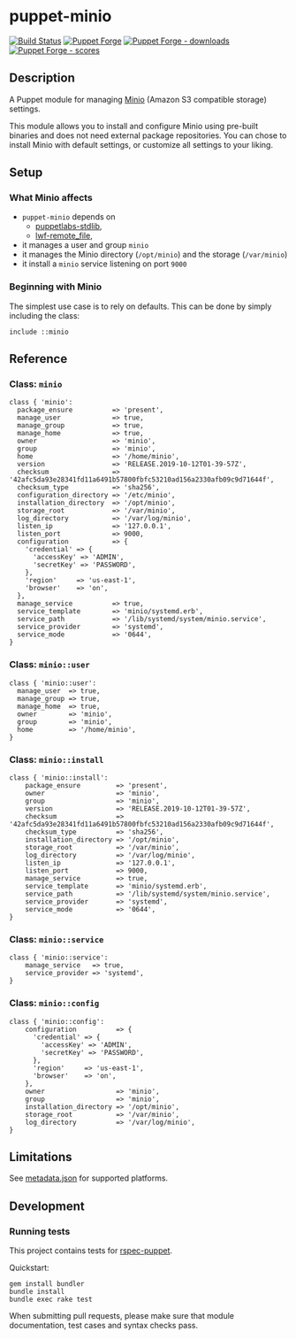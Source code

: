 # puppet-minio

[![Build Status][build-shield]][build-status]
[![Puppet Forge][forge-shield]][forge-minio]
[![Puppet Forge - downloads][forge-shield-dl]][forge-minio]
[![Puppet Forge - scores][forge-shield-sc]][forge-minio]

## Description

A Puppet module for managing [Minio][minio] (Amazon S3 compatible storage)
settings.

This module allows you to install and configure Minio using pre-built binaries
and does not need external package repositories. You can chose to install Minio
with default settings, or customize all settings to your liking.

## Setup

### What Minio affects

- `puppet-minio` depends on
  - [puppetlabs-stdlib][puppetlabs-stdlib],
  - [lwf-remote_file][lwf-remote_file],
- it manages a user and group `minio`
- it manages the Minio directory (`/opt/minio`) and the storage (`/var/minio`)
- it install a `minio` service listening on port `9000`

### Beginning with Minio

The simplest use case is to rely on defaults. This can be done by simply
including the class:

```puppet
include ::minio
```

## Reference

### Class: `minio`

```puppet
class { 'minio':
  package_ensure          => 'present',
  manage_user             => true,
  manage_group            => true,
  manage_home             => true,
  owner                   => 'minio',
  group                   => 'minio',
  home                    => '/home/minio',
  version                 => 'RELEASE.2019-10-12T01-39-57Z',
  checksum                => '42afc5da93e28341fd11a6491b57800fbfc53210ad156a2330afb09c9d71644f',
  checksum_type           => 'sha256',
  configuration_directory => '/etc/minio',
  installation_directory  => '/opt/minio',
  storage_root            => '/var/minio',
  log_directory           => '/var/log/minio',
  listen_ip               => '127.0.0.1',
  listen_port             => 9000,
  configuration           => {
    'credential' => {
      'accessKey' => 'ADMIN',
      'secretKey' => 'PASSWORD',
    },
    'region'     => 'us-east-1',
    'browser'    => 'on',
  },
  manage_service          => true,
  service_template        => 'minio/systemd.erb',
  service_path            => '/lib/systemd/system/minio.service',
  service_provider        => 'systemd',
  service_mode            => '0644',
}
```

### Class: `minio::user`

```puppet
class { 'minio::user':
  manage_user  => true,
  manage_group => true,
  manage_home  => true,
  owner        => 'minio',
  group        => 'minio',
  home         => '/home/minio',
}
```

### Class: `minio::install`

```puppet
class { 'minio::install':
    package_ensure         => 'present',
    owner                  => 'minio',
    group                  => 'minio',
    version                => 'RELEASE.2019-10-12T01-39-57Z',
    checksum               => '42afc5da93e28341fd11a6491b57800fbfc53210ad156a2330afb09c9d71644f',
    checksum_type          => 'sha256',
    installation_directory => '/opt/minio',
    storage_root           => '/var/minio',
    log_directory          => '/var/log/minio',
    listen_ip              => '127.0.0.1',
    listen_port            => 9000,
    manage_service         => true,
    service_template       => 'minio/systemd.erb',
    service_path           => '/lib/systemd/system/minio.service',
    service_provider       => 'systemd',
    service_mode           => '0644',
}
```

### Class: `minio::service`

```puppet
class { 'minio::service':
    manage_service   => true,
    service_provider => 'systemd',
}
```

### Class: `minio::config`

```puppet
class { 'minio::config':
    configuration          => {
      'credential' => {
        'accessKey' => 'ADMIN',
        'secretKey' => 'PASSWORD',
      },
      'region'     => 'us-east-1',
      'browser'    => 'on',
    },
    owner                  => 'minio',
    group                  => 'minio',
    installation_directory => '/opt/minio',
    storage_root           => '/var/minio',
    log_directory          => '/var/log/minio',
}
```

## Limitations

See [metadata.json](metadata.json) for supported platforms.

## Development

### Running tests

This project contains tests for [rspec-puppet][puppet-rspec].

Quickstart:

```console
gem install bundler
bundle install
bundle exec rake test
```

When submitting pull requests, please make sure that module documentation,
test cases and syntax checks pass.

[minio]: https://minio.io
[puppetlabs-stdlib]: https://github.com/puppetlabs/puppetlabs-stdlib
[lwf-remote_file]: https://github.com/lwf/puppet-remote_file
[puppet-rspec]: http://rspec-puppet.com/

[build-status]: https://travis-ci.org/kogitoapp/puppet-minio
[build-shield]: https://travis-ci.org/kogitoapp/puppet-minio.png?branch=master
[forge-minio]: https://forge.puppetlabs.com/kogitoapp/minio
[forge-shield]: https://img.shields.io/puppetforge/v/kogitoapp/minio.svg
[forge-shield-dl]: https://img.shields.io/puppetforge/dt/kogitoapp/minio.svg
[forge-shield-sc]: https://img.shields.io/puppetforge/f/kogitoapp/minio.svg
